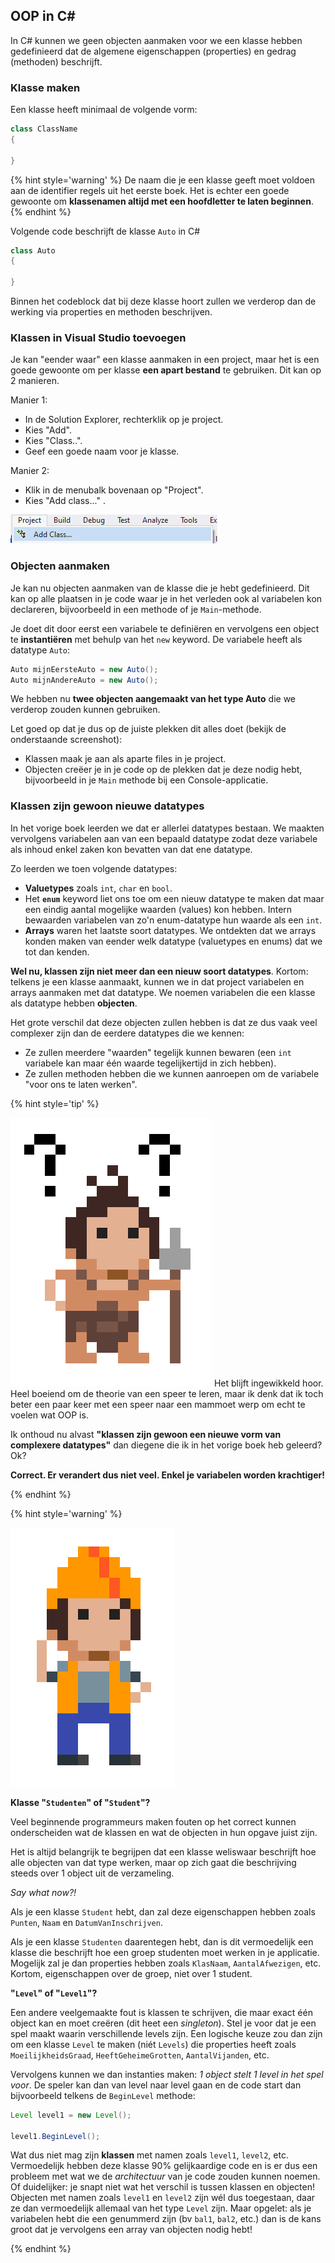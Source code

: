 <!---{sample: true}--->
## OOP in C#

In C# kunnen we geen objecten aanmaken voor we een klasse hebben gedefinieerd dat de algemene eigenschappen (properties) en gedrag (methoden) beschrijft.


### Klasse maken

Een klasse heeft minimaal de volgende vorm:

```java
class ClassName
{

}
```

{% hint style='warning' %}
De naam die je een klasse geeft moet voldoen aan de identifier regels uit het eerste boek. Het is echter een goede gewoonte om **klassenamen altijd met een hoofdletter te laten beginnen**.
{% endhint %}


Volgende code beschrijft de klasse ``Auto`` in C#

```java
class Auto
{

}
```

Binnen het codeblock dat bij deze klasse hoort zullen we verderop dan de werking via properties en methoden beschrijven.

### Klassen in Visual Studio toevoegen

Je kan "eender waar" een klasse aanmaken in een project, maar het is een goede gewoonte om per klasse **een apart bestand** te gebruiken. Dit kan op 2 manieren.

Manier 1:
* In de Solution Explorer, rechterklik op je project.
* Kies "Add".
* Kies "Class..".
* Geef een goede naam voor je klasse.

Manier 2:
* Klik in de menubalk bovenaan op "Project".
* Kies "Add class..." .

![Manier 2 is de snelste](../assets/6_klassen/addclass.png)

### Objecten aanmaken

Je kan nu objecten aanmaken van de klasse die je hebt gedefinieerd. Dit kan op alle plaatsen in je code waar je in het verleden ook al variabelen kon declareren, bijvoorbeeld in een methode of je ``Main``-methode.

Je doet dit door eerst een variabele te definiëren en vervolgens een object te **instantiëren** met behulp van het ``new`` keyword. De variabele heeft als datatype ``Auto``:

```java
Auto mijnEersteAuto = new Auto();
Auto mijnAndereAuto = new Auto();
```

We hebben nu **twee objecten aangemaakt van het type Auto** die we verderop zouden kunnen gebruiken.

Let goed op dat je dus op de juiste plekken dit alles doet (bekijk de onderstaande screenshot):

* Klassen maak je aan als aparte files in je project.
* Objecten creëer je in je code op de plekken dat je deze nodig hebt, bijvoorbeeld in je ``Main`` methode bij een Console-applicatie.

### Klassen zijn gewoon nieuwe datatypes

In het vorige boek leerden we dat er allerlei datatypes bestaan. We maakten vervolgens variabelen aan van een bepaald datatype zodat deze variabele als inhoud enkel zaken kon bevatten van dat ene datatype. 

Zo leerden we toen volgende datatypes:
* **Valuetypes** zoals ``int``, ``char`` en ``bool``.
* Het **``enum``** keyword liet ons toe om een nieuw datatype te maken dat maar een eindig aantal mogelijke waarden (values) kon hebben. Intern bewaarden variabelen van zo'n enum-datatype hun waarde als een ``int``.
* **Arrays** waren het laatste soort datatypes. We ontdekten dat we arrays konden maken van eender welk datatype (valuetypes en enums) dat we tot dan kenden.

**Wel nu, klassen zijn niet meer dan een nieuw soort datatypes**. Kortom: telkens je een klasse aanmaakt, kunnen we in dat project variabelen en arrays aanmaken met dat datatype. We noemen variabelen die een klasse als datatype hebben **objecten**.

Het grote verschil dat deze objecten zullen hebben is dat ze dus vaak veel complexer zijn dan de eerdere datatypes die we kennen:
* Ze zullen meerdere "waarden" tegelijk kunnen bewaren (een ``int`` variabele kan maar één waarde tegelijkertijd in zich hebben).
* Ze zullen methoden hebben die we kunnen aanroepen om de variabele "voor ons te laten werken".


<!---{pagebreak} --->


<!---NOBOOKSTART--->
{% hint style='tip' %}
<!---NOBOOKEND--->
<!---{aside}--->
<!--- {float:right, width:50%} --->
![](../assets/care.png)
Het blijft ingewikkeld hoor. Heel boeiend om de theorie van een speer te leren, maar ik denk dat ik toch beter een paar keer met een speer naar een mammoet werp om echt te voelen wat OOP is. 

Ik onthoud nu alvast **"klassen zijn gewoon een nieuwe vorm van complexere datatypes"** dan diegene die ik in het vorige boek heb geleerd? Ok?

**Correct. Er verandert dus niet veel. Enkel je variabelen worden krachtiger!**
<!---{/aside}--->
<!---NOBOOKSTART--->
{% endhint %}
<!---NOBOOKEND--->


<!---NOBOOKSTART--->
{% hint style='warning' %}
<!---NOBOOKEND--->
<!---{aside}--->
<!--- {float:right, width:50%} --->
![](../assets/attention.png)

**Klasse "``Studenten``" of "``Student``"?**

Veel beginnende programmeurs maken fouten op het correct kunnen onderscheiden wat de klassen en wat de objecten in hun opgave juist zijn.

Het is altijd belangrijk te begrijpen dat een klasse weliswaar beschrijft hoe alle objecten van dat type werken, maar op zich gaat die beschrijving steeds over 1 object uit de verzameling.

*Say what now?!*

Als je een klasse ``Student`` hebt, dan zal deze eigenschappen hebben zoals ``Punten``, ``Naam`` en ``DatumVanInschrijven``. 

Als je een klasse ``Studenten`` daarentegen hebt, dan is dit vermoedelijk een klasse die beschrijft hoe een groep studenten moet werken in je applicatie. Mogelijk zal je dan properties hebben zoals ``KlasNaam``, ``AantalAfwezigen``, etc. Kortom, eigenschappen over de groep, niet over 1 student.

**"``Level``" of "``Level1``"?**

Een andere veelgemaakte fout is klassen te schrijven, die maar exact één object kan en moet creëren (dit heet een *singleton*). Stel je voor dat je een spel maakt waarin verschillende levels zijn. Een logische keuze zou dan zijn om een klasse ``Level`` te maken (niét ``Levels``) die properties  heeft zoals ``MoeilijkheidsGraad``, ``HeeftGeheimeGrotten``, ``AantalVijanden``, etc.

Vervolgens kunnen we dan instanties maken: *1 object stelt 1 level in het spel voor*. De speler kan dan van level naar level gaan en de code start dan bijvoorbeeld telkens de ``BeginLevel`` methode:

```java
Level level1 = new Level();

level1.BeginLevel();
```

Wat dus niet mag zijn **klassen** met namen zoals ``level1``, ``level2``, etc. Vermoedelijk hebben deze klasse 90% gelijkaardige code en is er dus een probleem met wat we de *architectuur* van je code zouden kunnen noemen. Of duidelijker: je snapt niet wat het verschil is tussen klassen en objecten!
Objecten met namen zoals ``level1`` en ``level2`` zijn wél dus toegestaan, daar ze dan vermoedelijk allemaal van het type ``Level`` zijn. Maar opgelet: als je variabelen hebt die een genummerd zijn (bv ``bal1``, ``bal2``, etc.) dan is de kans groot dat je vervolgens een array van objecten nodig hebt! 

<!---{/aside}--->
<!---NOBOOKSTART--->
{% endhint %}
<!---NOBOOKEND--->

<!---{sample: false}--->

<!---{pagebreak} --->